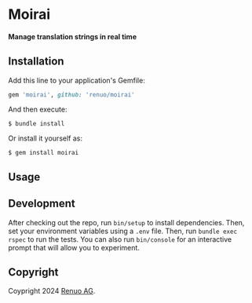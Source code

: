 # Moirai

#### Manage translation strings in real time

## Installation

Add this line to your application's Gemfile:

```ruby
gem 'moirai', github: 'renuo/moirai'
```

And then execute:

    $ bundle install

Or install it yourself as:

    $ gem install moirai

## Usage



## Development

After checking out the repo, run `bin/setup` to install dependencies.
Then, set your environment variables using a `.env` file.
Then, run `bundle exec rspec` to run the tests.
You can also run `bin/console` for an interactive prompt that will allow you to experiment.

## Copyright

Coypright 2024 [Renuo AG](https://www.renuo.ch/).
